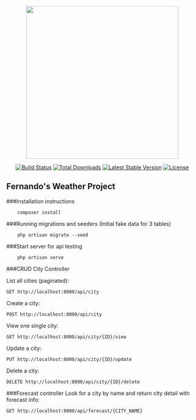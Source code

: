 <p align="center"><a href="https://laravel.com" target="_blank"><img src="https://raw.githubusercontent.com/laravel/art/master/logo-lockup/5%20SVG/2%20CMYK/1%20Full%20Color/laravel-logolockup-cmyk-red.svg" width="400"></a></p>

<p align="center">
<a href="https://travis-ci.org/laravel/framework"><img src="https://travis-ci.org/laravel/framework.svg" alt="Build Status"></a>
<a href="https://packagist.org/packages/laravel/framework"><img src="https://img.shields.io/packagist/dt/laravel/framework" alt="Total Downloads"></a>
<a href="https://packagist.org/packages/laravel/framework"><img src="https://img.shields.io/packagist/v/laravel/framework" alt="Latest Stable Version"></a>
<a href="https://packagist.org/packages/laravel/framework"><img src="https://img.shields.io/packagist/l/laravel/framework" alt="License"></a>
</p>

## Fernando's Weather Project

###Installation instructions
```
    composer install
```

###Running migrations and seeders (Initial fake data for 3 tables)
```
    php artisan migrate --seed
```

###Start server for api testing
```
    php artisan serve
```

###CRUD City Controller

List all cities (paginated):
```
GET http://localhost:8000/api/city
```

Create a city:
```
POST http://localhost:8000/api/city
```

View one single city:
```
GET http://localhost:8000/api/city/{ID}/view
```

Update a city:
```
PUT http://localhost:8000/api/city/{ID}/update
```

Delete a city:
```
DELETE http://localhost:8000/api/city/{ID}/delete
```

###Forecast controller
Look for a city by name and return city detail with forecast info:
```
GET http://localhost:8000/api/forecast/{CITY_NAME}
```

